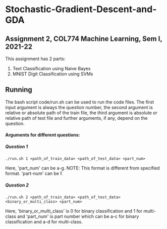 # Stochastic-Gradient-Descent-and-GDA
## Assignment 2, COL774 Machine Learning, Sem I, 2021-22
This assignment has 2 parts: 
1. Text Classification using Naive Bayes
2. MNIST Digit Classification using SVMs

## Running

The bash script code/run.sh can be used to run the code files. The first input argument is always the question number, the second argument is relative or absolute path of the train file, the third argument is absolute or relative path of test file and further arguments, if any, depend on the question.
#### Arguments for different questions:

##### Question 1
	./run.sh 1 <path_of_train_data> <path_of_test_data> <part_num>
Here, 'part_num' can be a-g.
NOTE: This format is different from specified format. 'part-num' can be f.
	
##### Question 2
    ./run.sh 2 <path_of_train_data> <path_of_test_data> <binary_or_multi_class> <part_num>
Here, 'binary_or_multi_class' is 0 for binary classification and 1 for multi-class and 'part_num' is part number which can be a-c for binary classification and a-d for multi-class.

